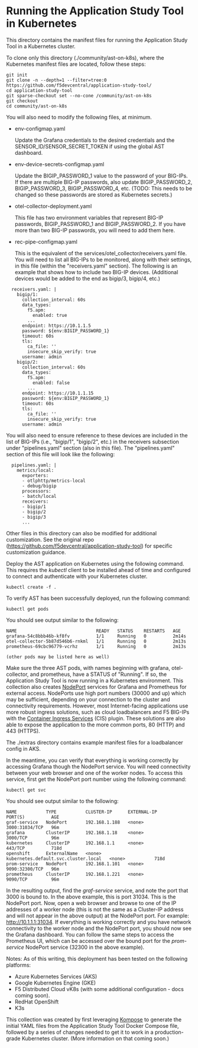 # Running the Application Study Tool in Kubernetes

This directory contains the manifest files for running the Application Study Tool in a Kubernetes cluster.

To clone only this directory (./community/ast-on-k8s), where the Kubernetes manifest files are located, follow these steps:
```
git init 
git clone -n --depth=1 --filter=tree:0 https://github.com/f5devcentral/application-study-tool/
cd application-study-tool
git sparse-checkout set --no-cone /community/ast-on-k8s
git checkout
cd community/ast-on-k8s
```

You will also need to modify the following files, at minimum.
- env-configmap.yaml
  
  Update the Grafana credentials to the desired credentials and the SENSOR_ID/SENSOR_SECRET_TOKEN if using the global AST dashboard.
- env-device-secrets-configmap.yaml
  
  Update the BIGIP_PASSWORD_1 value to the password of your BIG-IPs. If there are multiple BIG-IP passwords, also update BIGIP_PASSWORD_2, BIGIP_PASSWORD_3, BIGIP_PASSWORD_4, etc. (TODO: This needs to be changed so these passwords are stored as Kubernetes secrets.)
- otel-collector-deployment.yaml
  
  This file has two environment variables that represent BIG-IP passwords, BIGIP_PASSWORD_1 and BIGIP_PASSWORD_2. If you have more than two BIG-IP passwords, you will need to add them here.
- rec-pipe-configmap.yaml
  
  This is the equivalent of the services/otel_collector/receivers.yaml file. You will need to list all BIG-IPs to be monitored, along with their settings, in this file (within the "receivers.yaml" section). The following is an example that shows how to include two BIG-IP devices. (Additional devices would be added to the end as bigip/3, bigip/4, etc.)

```
  receivers.yaml: |
    bigip/1:
      collection_interval: 60s
      data_types:
        f5.apm:
          enabled: true
        ...
      endpoint: https://10.1.1.5
      password: ${env:BIGIP_PASSWORD_1}
      timeout: 60s
      tls:
        ca_file: ''
        insecure_skip_verify: true
      username: admin
    bigip/2:
      collection_interval: 60s
      data_types:
        f5.apm:
          enabled: false
        ...
      endpoint: https://10.1.1.15
      password: ${env:BIGIP_PASSWORD_1}
      timeout: 60s
      tls:
        ca_file: ''
        insecure_skip_verify: true
      username: admin
  ```

  You will also need to ensure reference to these devices are included in the list of BIG-IPs (i.e., "bigip/1", "bigip/2", etc.) in the receivers subsection under "pipelines.yaml" section (also in this file). The "pipelines.yaml" section of this file will look like the following:
```
  pipelines.yaml: |
    metrics/local:
      exporters:
      - otlphttp/metrics-local
      - debug/bigip
      processors:
      - batch/local
      receivers:
      - bigip/1
      - bigip/2
      - bigip/3
      ...
```

Other files in this directory can also be modified for additional customization. See the original repo (https://github.com/f5devcentral/application-study-tool) for specific customization guidance.

Deploy the AST application on Kubernetes using the following command. This requires the _kubectl_ client to be installed ahead of time and configured to connect and authenticate with your Kubernetes cluster.
```
kubectl create -f .
```

To verify AST has been successfully deployed, run the following command:
```
kubectl get pods
```
You should see output similar to the following:
```
NAME                              READY   STATUS    RESTARTS   AGE
grafana-54c8bbb46b-kf8fv          1/1     Running   0          2m14s
otel-collector-5b87d546b6-rnkml   1/1     Running   0          2m13s
prometheus-69cbc96779-vcrhz       1/1     Running   0          2m13s

(other pods may be listed here as well)
```

Make sure the three AST pods, with names beginning with grafana, otel-collector, and prometheus, have a STATUS of "Running". If so, the Application Study Tool is now running in a Kubernetes environment. This collection also creates [NodePort](https://kubernetes.io/docs/concepts/services-networking/service/#type-nodeport) services for Grafana and Prometheus for external access. NodePorts use high port numbers (30000 and up) which may be sufficient, depending on your connection to the cluster and connectivity requirements. However, most Internet-facing applications use more robust ingress solutions, such as cloud loadbalancers and F5 BIG-IPs with the [Container Ingress Services](https://clouddocs.f5.com/containers/latest/) (CIS) plugin. These solutions are also able to expose the application to the more common ports, 80 (HTTP) and 443 (HTTPS).

The ./extras directory contains example manifest files for a loadbalancer config in AKS.

In the meantime, you can verify that everything is working correctly by accessing Grafana though the NodePort service. You will need connectivity between your web browser and one of the worker nodes.
To access this service, first get the NodePort port number using the following command:
```
kubectl get svc
```
You should see output similar to the following:
```
NAME           TYPE           CLUSTER-IP      EXTERNAL-IP                            PORT(S)          AGE
graf-service   NodePort       192.168.1.188   <none>                                 3000:31034/TCP   96m
grafana        ClusterIP      192.168.1.18    <none>                                 3000/TCP         96m
kubernetes     ClusterIP      192.168.1.1     <none>                                 443/TCP          718d
openshift      ExternalName   <none>          kubernetes.default.svc.cluster.local   <none>           718d
prom-service   NodePort       192.168.1.101   <none>                                 9090:32300/TCP   96m
prometheus     ClusterIP      192.168.1.221   <none>                                 9090/TCP         96m
```
In the resulting output, find the _graf-service_ service, and note the port that 3000 is bound to. In the above example, this is port 31034. This is the NodePort port. Now, open a web browser and browse to one of the IP addresses of a worker node (this is not the same as a Cluster-IP address and will not appear in the above output) at the NodePort port. For example: http://10.1.1.1:31034.
If everything is working correctly and you have network connectivity to the worker node and the NodePort port, you should now see the Grafana dashboard.
You can follow the same steps to access the Prometheus UI, which can be accessed over the bound port for the _prom-service_ NodePort service (32300 in the above example).

Notes:
As of this writing, this deployment has been tested on the following platforms:
- Azure Kubernetes Services (AKS)
- Google Kubernetes Engine (GKE)
- F5 Distributed Cloud vK8s (with some additional configuration - docs coming soon).
- RedHat OpenShift
- K3s

This collection was created by first leveraging [Kompose](https://kompose.io/) to generate the initial YAML files from the Application Study Tool Docker Compose file, followed by a series of changes needed to get it to work in a production-grade Kubernetes cluster. (More information on that coming soon.)
